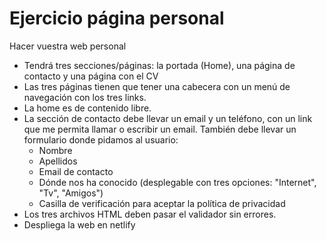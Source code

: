 # Ejercicio página personal

Hacer vuestra web personal

- Tendrá tres secciones/páginas: la portada (Home), una página de contacto y una página con el CV
- Las tres páginas tienen que tener una cabecera con un menú de navegación con los tres links.
- La home es de contenido libre.
- La sección de contacto debe llevar un email y un teléfono, con un link que me permita llamar o escribir un email. También debe llevar un formulario donde pidamos al usuario:
  - Nombre
  - Apellidos
  - Email de contacto
  - Dónde nos ha conocido (desplegable con tres opciones: "Internet", "Tv", "Amigos")
  - Casilla de verificación para aceptar la política de privacidad
- Los tres archivos HTML deben pasar el validador sin errores.
- Despliega la web en netlify
